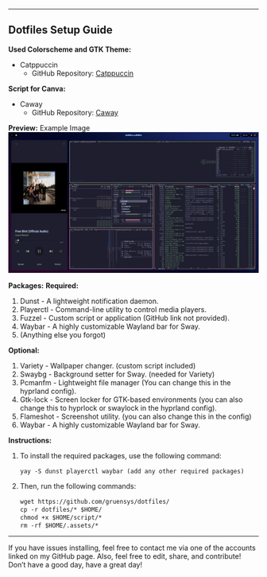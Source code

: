-----------------------------------------
Dotfiles Setup Guide
-----------------------------------------

**Used Colorscheme and GTK Theme:** 
- Catppuccin
  - GitHub Repository: [Catppuccin](https://github.com/catppuccin/catppuccin)

**Script for Canva:** 
- Caway
  - GitHub Repository: [Caway](https://github.com/PROxZIMA/caway)

**Preview:** 
Example Image ![Example Image](./.assets/example.png)

**Packages:**
**Required:**
1. Dunst - A lightweight notification daemon.
2. Playerctl - Command-line utility to control media players.
3. Fuzzel - Custom script or application (GitHub link not provided).
4. Waybar - A highly customizable Wayland bar for Sway.
5. (Anything else you forgot)

**Optional:**
1. Variety - Wallpaper changer. (custom script included)
2. Swaybg - Background setter for Sway. (needed for Variety)
3. Pcmanfm - Lightweight file manager (You can change this in the hyprland config).
4. Gtk-lock - Screen locker for GTK-based environments (you can also change this to hyprlock or swaylock in the hyprland config).
5. Flameshot - Screenshot utility. (you can also change this in the config)
6. Waybar - A highly customizable Wayland bar for Sway.

**Instructions:**
1. To install the required packages, use the following command:
   ```
   yay -S dunst playerctl waybar (add any other required packages)
   ```
2. Then, run the following commands:
   ```
   wget https://github.com/gruensys/dotfiles/
   cp -r dotfiles/* $HOME/
   chmod +x $HOME/script/*
   rm -rf $HOME/.assets/*
   ```
-------------------------------------------------------------------------------------------------------
If you have issues installing, feel free to contact me via one of the accounts linked on my GitHub page. Also, feel free to edit, share, and contribute!
Don’t have a good day, have a great day!
